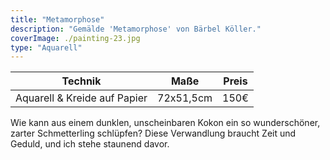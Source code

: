 ```yaml
---
title: "Metamorphose"
description: "Gemälde 'Metamorphose' von Bärbel Köller."
coverImage: ./painting-23.jpg
type: "Aquarell"
---
```


| Technik                      | Maße      | Preis |
|------------------------------|-----------|-------|
| Aquarell & Kreide auf Papier | 72x51,5cm | 150€  |


Wie kann aus einem dunklen, unscheinbaren Kokon ein so wunderschöner, zarter Schmetterling schlüpfen? Diese Verwandlung braucht Zeit und Geduld, und ich stehe staunend davor. 